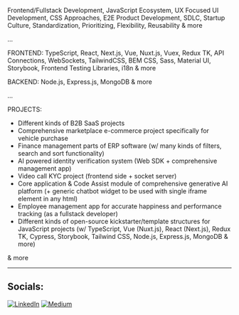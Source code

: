 Frontend/Fullstack Development, JavaScript Ecosystem, UX Focused UI Development, CSS Approaches, E2E Product Development, SDLC, Startup Culture, Standardization, Prioritizing, Flexibility, Reusability & more

...

FRONTEND: TypeScript, React, Next.js, Vue, Nuxt.js, Vuex, Redux TK, API Connections, WebSockets, TailwindCSS, BEM CSS, Sass, Material UI, Storybook, Frontend Testing Libraries, i18n & more

BACKEND: Node.js, Express.js, MongoDB & more

...

PROJECTS:

* Different kinds of B2B SaaS projects
* Comprehensive marketplace e-commerce project specifically for vehicle purchase
* Finance management parts of ERP software (w/ many kinds of filters, search and sort functionality)
* AI powered identity verification system (Web SDK + comprehensive management app)
* Video call KYC project (frontend side + socket server)
* Core application & Code Assist module of comprehensive generative AI platform (+ generic chatbot widget to be used with single iframe element in any html)
* Employee management app for accurate happiness and performance tracking (as a fullstack developer)
* Different kinds of open-source kickstarter/template structures for JavaScript projects (w/ TypeScript, Vue (Nuxt.js), React (Next.js), Redux TK, Cypress, Storybook, Tailwind CSS, Node.js, Express.js, MongoDB & more)

& more

<hr>

## Socials:
[![LinkedIn](https://img.shields.io/badge/LinkedIn-%230077B5.svg?logo=linkedin&logoColor=white)](https://linkedin.com/in/serhat-polat-9655a61bb) [![Medium](https://img.shields.io/badge/Medium-12100E?logo=medium&logoColor=white)](https://medium.com/@serhatpolat)
